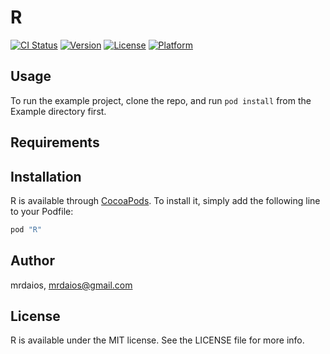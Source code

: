 # R

[![CI Status](http://img.shields.io/travis/mrdaios/R.svg?style=flat)](https://travis-ci.org/mrdaios/R)
[![Version](https://img.shields.io/cocoapods/v/R.svg?style=flat)](http://cocoapods.org/pods/R)
[![License](https://img.shields.io/cocoapods/l/R.svg?style=flat)](http://cocoapods.org/pods/R)
[![Platform](https://img.shields.io/cocoapods/p/R.svg?style=flat)](http://cocoapods.org/pods/R)

## Usage

To run the example project, clone the repo, and run `pod install` from the Example directory first.

## Requirements

## Installation

R is available through [CocoaPods](http://cocoapods.org). To install
it, simply add the following line to your Podfile:

```ruby
pod "R"
```

## Author

mrdaios, mrdaios@gmail.com

## License

R is available under the MIT license. See the LICENSE file for more info.
